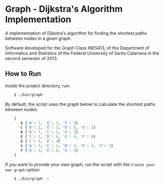 Graph - Dijkstra's Algorithm Implementation
=====

A implementation of Dijkstra's algorithm for finding the shortest paths between nodes in a given graph.

Software developed for the Graph Class INE5413, of the Department of Informatics and Statistics of the Federal University of Santa Catariana in the second semester of 2013.

## How to Run

Inside the project directory, run: 

```bash
    $ ./bin/graph
```

By default, the script uses the graph below to calculate the shortest paths between nodes:

```python
    {
       A {'B': 7, 'G': 3, 'F': 5}
       C {'B': 2, 'E': 3, 'D': 5, 'G': 2}
       B {'A': 7, 'C': 2, 'G': 3}
       E {'C': 3, 'D': 4, 'G': 4, 'F': 6}
       D {'C': 5, 'E': 4}
       G {'A': 3, 'C': 2, 'B': 3, 'E': 4, 'F': 3}
       F {'A': 5, 'E': 6, 'G': 3}
    }
```

If you want to provide your own graph, run the script with the `Create your own graph` option:

```bash
    $ ./bin/graph -c
```
